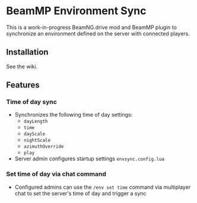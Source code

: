 # BeamMP Environment Sync

This is a work-in-progress BeamNG.drive mod and BeamMP plugin to synchronize an environment defined on the server with connected players.

## Installation

See the wiki.

## Features

### Time of day sync

- Synchronizes the following time of day settings:
    - `dayLength`
    - `time`
    - `dayScale`
    - `nightScale`
    - `azimuthOverride`
    - `play`
- Server admin configures startup settings `envsync.config.lua`

### Set time of day via chat command

- Configured admins can use the `/env set time` command via multiplayer chat to set the server's time of day and trigger a sync
